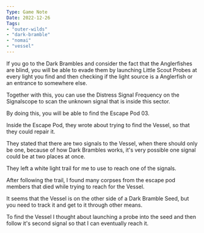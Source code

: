 ```yaml
---
Type: Game Note
Date: 2022-12-26
Tags:
- "outer-wilds"
- "dark-bramble"
- "nomai"
- "vessel"
---
```

If you go to the Dark Brambles and consider the fact that the Anglerfishes are blind, you will be able to evade them by launching Little Scout Probes at every light you find and then checking if the light source is a Anglerfish or an entrance to somewhere else.

Together with this, you can use the Distress Signal Frequency on the Signalscope to scan the unknown signal that is inside this sector.

By doing this, you will be able to find the Escape Pod 03.

Inside the Escape Pod, they wrote about trying to find the Vessel, so that they could repair it.

They stated that there are two signals to the Vessel, when there should only be one, because of how Dark Brambles works, it's very possible one signal could be at two places at once.

They left a white light trail for me to use to reach one of the signals.

After following the trail, I found many corpses from the escape pod members that died while trying to reach for the Vessel.

It seems that the Vessel is on the other side of a Dark Bramble Seed, but you need to track it and get to it through other means.

To find the Vessel I thought about launching a probe into the seed and then follow it's second signal so that I can eventually reach it.

